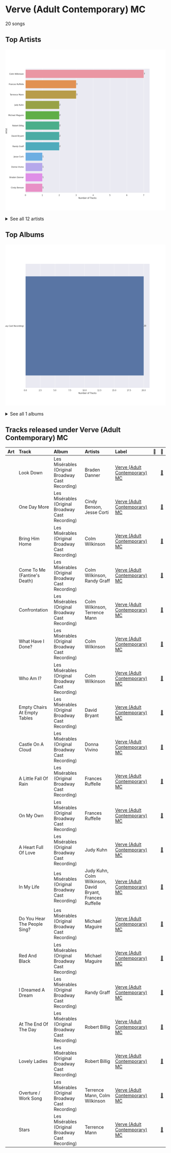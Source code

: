 # Verve (Adult Contemporary) MC

20 songs

## Top Artists

![Bar chart of top 12 artists](../images/labels/verve__adult_contemporary__mc/artists.png)


<details>
<summary>See all 12 artists</summary>

|   Number of Tracks | Art                                                                                              | Artist           | 🔗                                                           |
|-------------------:|:-------------------------------------------------------------------------------------------------|:-----------------|:------------------------------------------------------------|
|                  7 | <img src="https://i.scdn.co/image/8342768be08c1c9bf4af1d4584a103bcb3042704" alt="" width="50" /> | Colm Wilkinson   | [🔗](https://open.spotify.com/artist/4hKV8PcRBaHZqBJjSn8OJE) |
|                  3 | <img src="https://i.scdn.co/image/ab6761610000e5ebb464513265be8765dddc19bb" alt="" width="50" /> | Frances Ruffelle | [🔗](https://open.spotify.com/artist/5uSeMCBhe3DiROdFrwaXkw) |
|                  3 | <img src="nan" alt="" width="50" />                                                              | Terrence Mann    | [🔗](https://open.spotify.com/artist/5uBIsYz9WatgoViLG6pVj2) |
|                  2 | <img src="https://i.scdn.co/image/ab67616d0000b2736b59fdeebe247885983d6dcf" alt="" width="50" /> | Judy Kuhn        | [🔗](https://open.spotify.com/artist/7tHd518aPjJYUgyv9bidBz) |
|                  2 | <img src="https://i.scdn.co/image/ab67616d0000b273f78cfced363cf0e870f0e9ce" alt="" width="50" /> | Michael Maguire  | [🔗](https://open.spotify.com/artist/6QjRwce37TfXfjx81KqQ7N) |
|                  2 | <img src="nan" alt="" width="50" />                                                              | Robert Billig    | [🔗](https://open.spotify.com/artist/3Ybg9gi5V2x6i8OsLc9M7p) |
|                  2 | <img src="https://i.scdn.co/image/ab67616d0000b273505642d91330f9b873c3e576" alt="" width="50" /> | David Bryant     | [🔗](https://open.spotify.com/artist/2yPfp367ZwywK1lbGg00b8) |
|                  2 | <img src="nan" alt="" width="50" />                                                              | Randy Graff      | [🔗](https://open.spotify.com/artist/2iRiwwxcJb6fXCxO5jt1cz) |
|                  1 | <img src="nan" alt="" width="50" />                                                              | Jesse Corti      | [🔗](https://open.spotify.com/artist/53vhGhGRoi9ARM7kr3jrz5) |
|                  1 | <img src="https://i.scdn.co/image/ab67616d0000b2731a43f0bd7cf9c917edd8398a" alt="" width="50" /> | Donna Vivino     | [🔗](https://open.spotify.com/artist/4IDNKwIch36V0UvtfUQF9k) |
|                  1 | <img src="nan" alt="" width="50" />                                                              | Braden Danner    | [🔗](https://open.spotify.com/artist/0n5FRSY5ldzVwzb6Tq9Ya3) |
|                  1 | <img src="https://i.scdn.co/image/df5bb0e7652e77a8c259f269564ec4ee1eccd717" alt="" width="50" /> | Cindy Benson     | [🔗](https://open.spotify.com/artist/0OIRFXSbEOgnGZXXccjvgt) |

</details>


## Top Albums

![Bar chart of top 1 albums in](../images/labels/verve__adult_contemporary__mc/albums.png)


<details>
<summary>See all 1 albums</summary>

|   Number of Tracks | Art                                                                                              | Album                                             | 🔗                                                          |
|-------------------:|:-------------------------------------------------------------------------------------------------|:--------------------------------------------------|:-----------------------------------------------------------|
|                 20 | <img src="https://i.scdn.co/image/ab67616d0000b27311213770e112f78d4075b61f" alt="" width="50" /> | Les Misérables (Original Broadway Cast Recording) | [🔗](https://open.spotify.com/album/3jbKDx0zB1QoJQTw8i1AvD) |

</details>


## Tracks released under Verve (Adult Contemporary) MC

| Art                                                                                              | Track                        | Album                                             | Artists                                                   | Label                                                             | 💚   | 🔗                                                          |
|:-------------------------------------------------------------------------------------------------|:-----------------------------|:--------------------------------------------------|:----------------------------------------------------------|:------------------------------------------------------------------|:----|:-----------------------------------------------------------|
| <img src="https://i.scdn.co/image/ab67616d0000b27311213770e112f78d4075b61f" alt="" width="50" /> | Look Down                    | Les Misérables (Original Broadway Cast Recording) | Braden Danner                                             | [Verve (Adult Contemporary) MC](verve__adult_contemporary__mc.md) |     | [🔗](https://open.spotify.com/track/3AUnp0h9tIgQW9IWRVFciJ) |
| <img src="https://i.scdn.co/image/ab67616d0000b27311213770e112f78d4075b61f" alt="" width="50" /> | One Day More                 | Les Misérables (Original Broadway Cast Recording) | Cindy Benson, Jesse Corti                                 | [Verve (Adult Contemporary) MC](verve__adult_contemporary__mc.md) |     | [🔗](https://open.spotify.com/track/7pbmOho4IKzn3F4o65tsas) |
| <img src="https://i.scdn.co/image/ab67616d0000b27311213770e112f78d4075b61f" alt="" width="50" /> | Bring Him Home               | Les Misérables (Original Broadway Cast Recording) | Colm Wilkinson                                            | [Verve (Adult Contemporary) MC](verve__adult_contemporary__mc.md) |     | [🔗](https://open.spotify.com/track/5JZNwoZsUfmxslDNt43DxK) |
| <img src="https://i.scdn.co/image/ab67616d0000b27311213770e112f78d4075b61f" alt="" width="50" /> | Come To Me (Fantine's Death) | Les Misérables (Original Broadway Cast Recording) | Colm Wilkinson, Randy Graff                               | [Verve (Adult Contemporary) MC](verve__adult_contemporary__mc.md) |     | [🔗](https://open.spotify.com/track/1YQ0vVVE0Fd8IwxT19NrVF) |
| <img src="https://i.scdn.co/image/ab67616d0000b27311213770e112f78d4075b61f" alt="" width="50" /> | Confrontation                | Les Misérables (Original Broadway Cast Recording) | Colm Wilkinson, Terrence Mann                             | [Verve (Adult Contemporary) MC](verve__adult_contemporary__mc.md) |     | [🔗](https://open.spotify.com/track/2eqCnMN561yzr6wag6VeiB) |
| <img src="https://i.scdn.co/image/ab67616d0000b27311213770e112f78d4075b61f" alt="" width="50" /> | What Have I Done?            | Les Misérables (Original Broadway Cast Recording) | Colm Wilkinson                                            | [Verve (Adult Contemporary) MC](verve__adult_contemporary__mc.md) |     | [🔗](https://open.spotify.com/track/0xsW9HCRzCmqwvWbd4RzQn) |
| <img src="https://i.scdn.co/image/ab67616d0000b27311213770e112f78d4075b61f" alt="" width="50" /> | Who Am I?                    | Les Misérables (Original Broadway Cast Recording) | Colm Wilkinson                                            | [Verve (Adult Contemporary) MC](verve__adult_contemporary__mc.md) |     | [🔗](https://open.spotify.com/track/3BY5jmyzzZxqulvAx6a4Or) |
| <img src="https://i.scdn.co/image/ab67616d0000b27311213770e112f78d4075b61f" alt="" width="50" /> | Empty Chairs At Empty Tables | Les Misérables (Original Broadway Cast Recording) | David Bryant                                              | [Verve (Adult Contemporary) MC](verve__adult_contemporary__mc.md) |     | [🔗](https://open.spotify.com/track/6maepGvney4cfp1Ru3lJf3) |
| <img src="https://i.scdn.co/image/ab67616d0000b27311213770e112f78d4075b61f" alt="" width="50" /> | Castle On A Cloud            | Les Misérables (Original Broadway Cast Recording) | Donna Vivino                                              | [Verve (Adult Contemporary) MC](verve__adult_contemporary__mc.md) |     | [🔗](https://open.spotify.com/track/6Emg88gR3KBl21UAcCF5OU) |
| <img src="https://i.scdn.co/image/ab67616d0000b27311213770e112f78d4075b61f" alt="" width="50" /> | A Little Fall Of Rain        | Les Misérables (Original Broadway Cast Recording) | Frances Ruffelle                                          | [Verve (Adult Contemporary) MC](verve__adult_contemporary__mc.md) |     | [🔗](https://open.spotify.com/track/4jS5Ho70Scjk6rucwTgaNe) |
| <img src="https://i.scdn.co/image/ab67616d0000b27311213770e112f78d4075b61f" alt="" width="50" /> | On My Own                    | Les Misérables (Original Broadway Cast Recording) | Frances Ruffelle                                          | [Verve (Adult Contemporary) MC](verve__adult_contemporary__mc.md) |     | [🔗](https://open.spotify.com/track/0XLXG7LJ8jLMhHC5qH9rq6) |
| <img src="https://i.scdn.co/image/ab67616d0000b27311213770e112f78d4075b61f" alt="" width="50" /> | A Heart Full Of Love         | Les Misérables (Original Broadway Cast Recording) | Judy Kuhn                                                 | [Verve (Adult Contemporary) MC](verve__adult_contemporary__mc.md) |     | [🔗](https://open.spotify.com/track/1audfn0M2y51sgmKFHCxoC) |
| <img src="https://i.scdn.co/image/ab67616d0000b27311213770e112f78d4075b61f" alt="" width="50" /> | In My Life                   | Les Misérables (Original Broadway Cast Recording) | Judy Kuhn, Colm Wilkinson, David Bryant, Frances Ruffelle | [Verve (Adult Contemporary) MC](verve__adult_contemporary__mc.md) |     | [🔗](https://open.spotify.com/track/14SBWK1wvWIvh82Fzv1LQG) |
| <img src="https://i.scdn.co/image/ab67616d0000b27311213770e112f78d4075b61f" alt="" width="50" /> | Do You Hear The People Sing? | Les Misérables (Original Broadway Cast Recording) | Michael Maguire                                           | [Verve (Adult Contemporary) MC](verve__adult_contemporary__mc.md) |     | [🔗](https://open.spotify.com/track/491YFwJXZsHzw3SFcETr8b) |
| <img src="https://i.scdn.co/image/ab67616d0000b27311213770e112f78d4075b61f" alt="" width="50" /> | Red And Black                | Les Misérables (Original Broadway Cast Recording) | Michael Maguire                                           | [Verve (Adult Contemporary) MC](verve__adult_contemporary__mc.md) |     | [🔗](https://open.spotify.com/track/7IzBQ5a1LIFNW3U9jqWCaF) |
| <img src="https://i.scdn.co/image/ab67616d0000b27311213770e112f78d4075b61f" alt="" width="50" /> | I Dreamed A Dream            | Les Misérables (Original Broadway Cast Recording) | Randy Graff                                               | [Verve (Adult Contemporary) MC](verve__adult_contemporary__mc.md) |     | [🔗](https://open.spotify.com/track/0c5Y1J8ihMN8vvQ3bsoxlZ) |
| <img src="https://i.scdn.co/image/ab67616d0000b27311213770e112f78d4075b61f" alt="" width="50" /> | At The End Of The Day        | Les Misérables (Original Broadway Cast Recording) | Robert Billig                                             | [Verve (Adult Contemporary) MC](verve__adult_contemporary__mc.md) |     | [🔗](https://open.spotify.com/track/0mF1fLbjCfkE4mO4n5xHWk) |
| <img src="https://i.scdn.co/image/ab67616d0000b27311213770e112f78d4075b61f" alt="" width="50" /> | Lovely Ladies                | Les Misérables (Original Broadway Cast Recording) | Robert Billig                                             | [Verve (Adult Contemporary) MC](verve__adult_contemporary__mc.md) |     | [🔗](https://open.spotify.com/track/35QHqaQSfKROhcBJxgFlct) |
| <img src="https://i.scdn.co/image/ab67616d0000b27311213770e112f78d4075b61f" alt="" width="50" /> | Overture / Work Song         | Les Misérables (Original Broadway Cast Recording) | Terrence Mann, Colm Wilkinson                             | [Verve (Adult Contemporary) MC](verve__adult_contemporary__mc.md) |     | [🔗](https://open.spotify.com/track/1J9f8hnL1JpkzQwwDMhhx8) |
| <img src="https://i.scdn.co/image/ab67616d0000b27311213770e112f78d4075b61f" alt="" width="50" /> | Stars                        | Les Misérables (Original Broadway Cast Recording) | Terrence Mann                                             | [Verve (Adult Contemporary) MC](verve__adult_contemporary__mc.md) |     | [🔗](https://open.spotify.com/track/7a0dC4TKvEGZMbyAQUuiex) |
